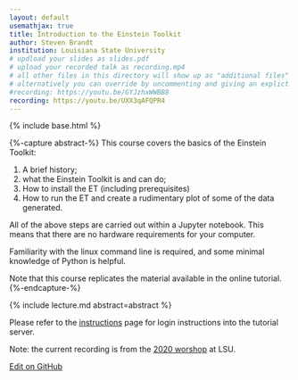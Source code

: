 ```yaml
---
layout: default
usemathjax: true
title: Introduction to the Einstein Toolkit
author: Steven Brandt
institution: Louisiana State University
# updload your slides as slides.pdf
# upload your recorded talk as recording.mp4
# all other files in this directory will show up as "additional files"
# alternatively you can override by uncommenting and giving an explict URL:
#recording: https://youtu.be/GYJzhxWWBB8
recording: https://youtu.be/UXX3qAFQPR4
---
```

{% include base.html %}

{%-capture abstract-%}
This course covers the basics of the Einstein Toolkit:

  1. A brief history;
  2. what the Einstein Toolkit is and can do;
  3. How to install the ET (including prerequisites)
  4. How to run the ET and create a rudimentary plot of some of the data generated.

All of the above steps are carried out within a
Jupyter notebook. This means that there are no hardware
requirements for your computer.

Familiarity with the linux command line is required,
and some minimal knowledge of Python is helpful.

Note that this course replicates the material available in
the online tutorial.
{%-endcapture-%}

<div class="col-xs-12" markdown="1">
{% include lecture.md abstract=abstract %}

Please refer to the [instructions]({{base}}/instructions.html) page for login instructions into the tutorial server.

Note: the current recording is from the [2020 worshop](https://www.cct.lsu.edu/Einsteintoolkitworkshop) at LSU.

[Edit on GitHub](https://github.com/EinsteinToolkit/et2021uiuc/edit/master/{{page.path}})
</div>
